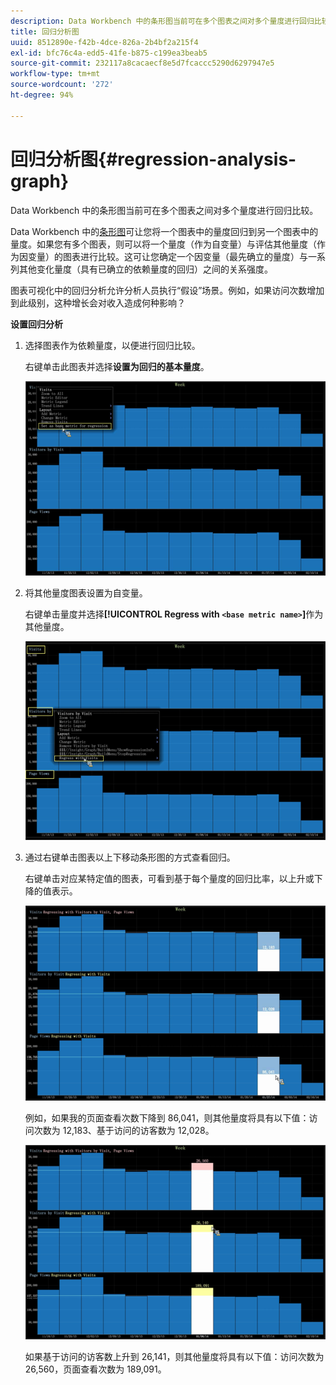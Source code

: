 ```yaml
---
description: Data Workbench 中的条形图当前可在多个图表之间对多个量度进行回归比较。
title: 回归分析图
uuid: 8512890e-f42b-4dce-826a-2b4bf2a215f4
exl-id: bfc76c4a-edd5-41fe-b875-c199ea3beab5
source-git-commit: 232117a8cacaecf8e5d7fcaccc5290d6297947e5
workflow-type: tm+mt
source-wordcount: '272'
ht-degree: 94%

---
```


# 回归分析图{#regression-analysis-graph}

Data Workbench 中的条形图当前可在多个图表之间对多个量度进行回归比较。

Data Workbench 中的[条形图](https://experienceleague.adobe.com/docs/data-workbench/using/client/analysis-visualizations/graphs/c-graphs.html)可让您将一个图表中的量度回归到另一个图表中的量度。如果您有多个图表，则可以将一个量度（作为自变量）与评估其他量度（作为因变量）的图表进行比较。这可让您确定一个因变量（最先确立的量度）与一系列其他变化量度（具有已确立的依赖量度的回归）之间的关系强度。

图表可视化中的回归分析允许分析人员执行“假设”场景。例如，如果访问次数增加到此级别，这种增长会对收入造成何种影响？

**设置回归分析**

1. 选择图表作为依赖量度，以便进行回归比较。

   右键单击此图表并选择&#x200B;**设置为回归的基本量度**。

   ![](assets/c_graph_regression_1.png)

1. 将其他量度图表设置为自变量。

   右键单击量度并选择&#x200B;**[!UICONTROL Regress with `<base metric name>`]**&#x200B;作为其他量度。

   ![](assets/c_graph_regression.png)

1. 通过右键单击图表以上下移动条形图的方式查看回归。

   右键单击对应某特定值的图表，可看到基于每个量度的回归比率，以上升或下降的值表示。

   ![](assets/c_graph_regression_2.png)

   例如，如果我的页面查看次数下降到 86,041，则其他量度将具有以下值：访问次数为 12,183、基于访问的访客数为 12,028。

   ![](assets/c_graph_regression_3.png)

   如果基于访问的访客数上升到 26,141，则其他量度将具有以下值：访问次数为 26,560，页面查看次数为 189,091。
